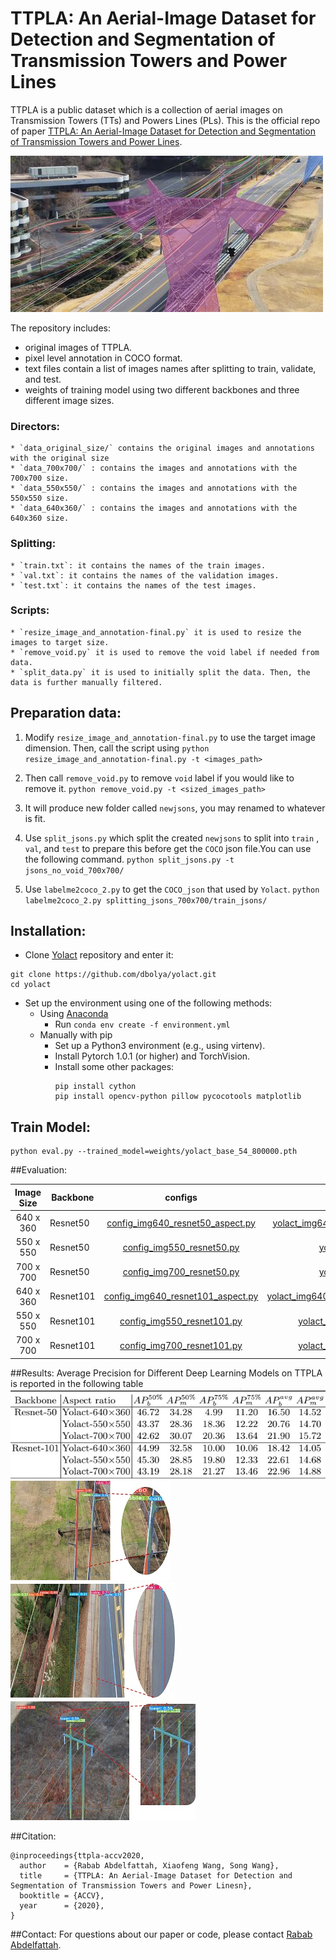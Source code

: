 # TTPLA: An Aerial-Image Dataset for Detection and Segmentation of Transmission Towers and Power Lines

TTPLA is a public dataset which is a collection of aerial images on
Transmission Towers (TTs) and Powers Lines (PLs). This is the official repo of paper [TTPLA: An Aerial-Image Dataset for Detection
and Segmentation of Transmission Towers and
Power Lines](camera_ready_final.pdf). 

![Screenshot](fig/0307.jpg)

The repository includes:
* original images of TTPLA.
* pixel level annotation in COCO format.
* text files contain a list of images names after splitting to train, validate, and test.
* weights of training model using two different backbones and three different image sizes.

### Directors:
```
* `data_original_size/` contains the original images and annotations with the original size
* `data_700x700/` : contains the images and annotations with the 700x700 size.
* `data_550x550/` : contains the images and annotations with the 550x550 size.
* `data_640x360/` : contains the images and annotations with the 640x360 size.
```
### Splitting:
```
* `train.txt`: it contains the names of the train images.
* `val.txt`: it contains the names of the validation images.
* `test.txt`: it contains the names of the test images.
```
### Scripts:
```
* `resize_image_and_annotation-final.py` it is used to resize the images to target size.
* `remove_void.py` it is used to remove the void label if needed from data.
* `split_data.py` it is used to initially split the data. Then, the data is further manually filtered.
```


## Preparation data:

1. Modify `resize_image_and_annotation-final.py` to use the target image dimension. Then, call the script using
`python resize_image_and_annotation-final.py -t <images_path>`

2. Then call `remove_void.py` to remove `void` label if you would like to remove it.
`python remove_void.py -t <sized_images_path>`

3. It will produce new folder called `newjsons`, you may renamed to whatever is fit.

4. Use `split_jsons.py` which split the created `newjsons` to split into `train` , `val`, and `test` to prepare this before get the `COCO` json file.You can use the following command.
`python split_jsons.py -t jsons_no_void_700x700/`

5. Use `labelme2coco_2.py` to get the `COCO_json` that used by `Yolact`.
`python labelme2coco_2.py splitting_jsons_700x700/train_jsons/`


## Installation:
* Clone [Yolact](https://github.com/dbolya/yolact#evaluation) repository and enter it:
```
git clone https://github.com/dbolya/yolact.git
cd yolact
```
* Set up the environment using one of the following methods:
    * Using  [Anaconda](https://www.anaconda.com)
        * Run ```conda env create -f environment.yml```
    * Manually with pip
        * Set up a Python3 environment (e.g., using virtenv).
        * Install Pytorch 1.0.1 (or higher) and TorchVision.
        * Install some other packages:
            ```
          pip install cython
          pip install opencv-python pillow pycocotools matplotlib
          ```
## Train Model:
```
python eval.py --trained_model=weights/yolact_base_54_800000.pth

```

##Evaluation:

|Image Size| Backbone|configs| weights|
|:-------------:| ------------- |:-------------:| -----:|
|640 x 360 |Resnet50 | [config_img640_resnet50_aspect.py](/img640/resnet50)| [yolact_img640_secondval_399_30000_resnet50.pth](\img640\resnet50)|
|550 x 550 |Resnet50 | [config_img550_resnet50.py](/img640/resnet50)   | [yolact_img550_399_30000_resnet50.pth](/img550/resnet50) |
| 700 x 700|Resnet50 | [config_img700_resnet50.py](/img640/resnet50)  | [yolact_img700_399_30000_resnet50.pth](/img7000/resnet50) |
|640 x 360 |Resnet101| [config_img640_resnet101_aspect.py](/img640/resnet50)| [yolact_img640_secondval_399_45100_resnet101.pth](/img6400/resnet50) |
|550 x 550 |Resnet101| [config_img550_resnet101.py](/img640/resnet50)| [yolact_img550_399_45100_resnet101_b8.pth](/img550/resnet101) |
|700 x 700 |Resnet101| [config_img700_resnet101.py](/img640/resnet50)| [yolact_img700_399_45100_resnet101_b8.pth](/img700/resne101)|

##Results:
Average Precision for Different Deep Learning Models on TTPLA is reported in the following table
![results](fig/result.jpg)
![Classification falseness](fig/fig1_s20.jpg)
![Detection falseness](fig/fig3_s20.jpg)
![Segmentation falseness](fig/fig4_s20.jpg)



##Citation:
```
@inproceedings{ttpla-accv2020,
  author    = {Rabab Abdelfattah, Xiaofeng Wang, Song Wang},
  title     = {TTPLA: An Aerial-Image Dataset for Detection and Segmentation of Transmission Towers and Power Linesn},
  booktitle = {ACCV},
  year      = {2020},
}
```
##Contact:
For questions about our paper or code, please contact [Rabab Abdelfattah](rabab@email.sc.edu).
